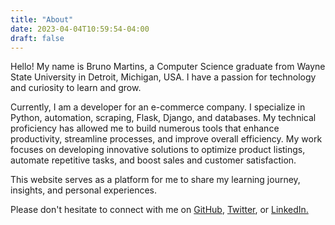 ```yaml
---
title: "About"
date: 2023-04-04T10:59:54-04:00
draft: false
---
```


Hello! My name is Bruno Martins, a Computer Science graduate from Wayne State University in Detroit, Michigan, USA. I have a passion for technology and curiosity to learn and grow.

Currently, I am a developer for an e-commerce company. I specialize in Python, automation, scraping, Flask, Django, and databases. My technical proficiency has allowed me to build numerous tools that enhance productivity, streamline processes, and improve overall efficiency. My work focuses on developing innovative solutions to optimize product listings, automate repetitive tasks, and boost sales and customer satisfaction.

This website serves as a platform for me to share my learning journey, insights, and personal experiences.

Please don't hesitate to connect with me on [GitHub](https://github.com/bcm082), [Twitter](https://twitter.com/brcma8200), or [LinkedIn.](https://www.linkedin.com/in/brunocm8200/)